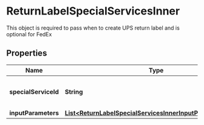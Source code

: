 

# ReturnLabelSpecialServicesInner

This object is required to pass when to create UPS return label and is optional for FedEx

## Properties

| Name | Type | Description | Notes |
|------------ | ------------- | ------------- | -------------|
|**specialServiceId** | **String** | PRL is the return label special service |  [optional] |
|**inputParameters** | [**List&lt;ReturnLabelSpecialServicesInnerInputParametersInner&gt;**](ReturnLabelSpecialServicesInnerInputParametersInner.md) |  |  [optional] |



